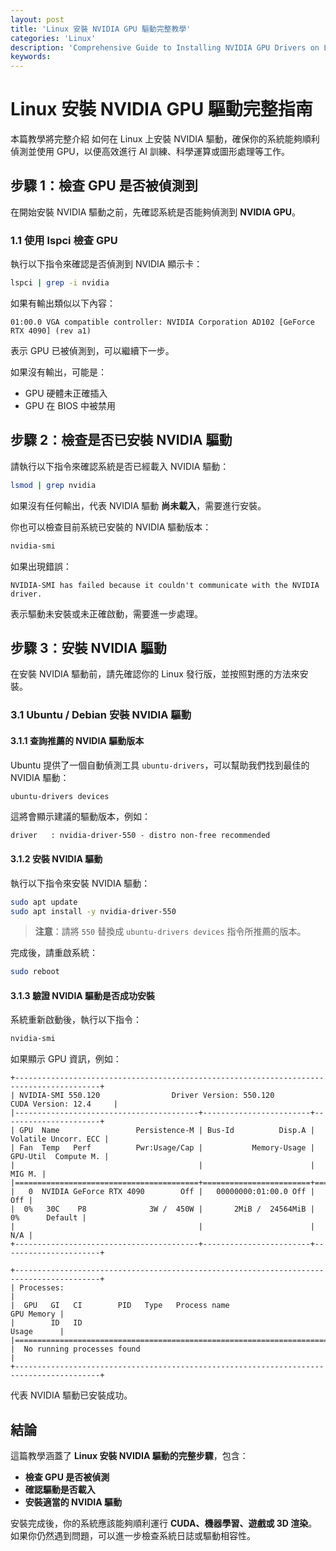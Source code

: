 ```yaml
---
layout: post
title: 'Linux 安裝 NVIDIA GPU 驅動完整教學'
categories: 'Linux'
description: 'Comprehensive Guide to Installing NVIDIA GPU Drivers on Linux'
keywords: 
---
```


# **Linux 安裝 NVIDIA GPU 驅動完整指南**
本篇教學將完整介紹 如何在 Linux 上安裝 NVIDIA 驅動，確保你的系統能夠順利偵測並使用 GPU，以便高效進行 AI 訓練、科學運算或圖形處理等工作。


## **步驟 1：檢查 GPU 是否被偵測到**
在開始安裝 NVIDIA 驅動之前，先確認系統是否能夠偵測到 **NVIDIA GPU**。

### **1.1 使用 lspci 檢查 GPU**
執行以下指令來確認是否偵測到 NVIDIA 顯示卡：

```sh
lspci | grep -i nvidia
```

如果有輸出類似以下內容：
```
01:00.0 VGA compatible controller: NVIDIA Corporation AD102 [GeForce RTX 4090] (rev a1)
```
表示 GPU 已被偵測到，可以繼續下一步。

如果沒有輸出，可能是：
- GPU 硬體未正確插入
- GPU 在 BIOS 中被禁用


## **步驟 2：檢查是否已安裝 NVIDIA 驅動**
請執行以下指令來確認系統是否已經載入 NVIDIA 驅動：

```sh
lsmod | grep nvidia
```

如果沒有任何輸出，代表 NVIDIA 驅動 **尚未載入**，需要進行安裝。

你也可以檢查目前系統已安裝的 NVIDIA 驅動版本：

```sh
nvidia-smi
```

如果出現錯誤：

```
NVIDIA-SMI has failed because it couldn't communicate with the NVIDIA driver.
```

表示驅動未安裝或未正確啟動，需要進一步處理。


## **步驟 3：安裝 NVIDIA 驅動**
在安裝 NVIDIA 驅動前，請先確認你的 Linux 發行版，並按照對應的方法來安裝。


### **3.1 Ubuntu / Debian 安裝 NVIDIA 驅動**
#### **3.1.1 查詢推薦的 NVIDIA 驅動版本**
Ubuntu 提供了一個自動偵測工具 `ubuntu-drivers`，可以幫助我們找到最佳的 NVIDIA 驅動：

```sh
ubuntu-drivers devices
```

這將會顯示建議的驅動版本，例如：
```
driver   : nvidia-driver-550 - distro non-free recommended
```


#### **3.1.2 安裝 NVIDIA 驅動**
執行以下指令來安裝 NVIDIA 驅動：

```sh
sudo apt update
sudo apt install -y nvidia-driver-550
```
> **注意**：請將 `550` 替換成 `ubuntu-drivers devices` 指令所推薦的版本。

完成後，請重啟系統：

```sh
sudo reboot
```


#### **3.1.3 驗證 NVIDIA 驅動是否成功安裝**
系統重新啟動後，執行以下指令：

```sh
nvidia-smi
```

如果顯示 GPU 資訊，例如：
```
+-----------------------------------------------------------------------------------------+
| NVIDIA-SMI 550.120                Driver Version: 550.120        CUDA Version: 12.4     |
|-----------------------------------------+------------------------+----------------------+
| GPU  Name                 Persistence-M | Bus-Id          Disp.A | Volatile Uncorr. ECC |
| Fan  Temp   Perf          Pwr:Usage/Cap |           Memory-Usage | GPU-Util  Compute M. |
|                                         |                        |               MIG M. |
|=========================================+========================+======================|
|   0  NVIDIA GeForce RTX 4090        Off |   00000000:01:00.0 Off |                  Off |
|  0%   30C    P8              3W /  450W |       2MiB /  24564MiB |      0%      Default |
|                                         |                        |                  N/A |
+-----------------------------------------+------------------------+----------------------+

+-----------------------------------------------------------------------------------------+
| Processes:                                                                              |
|  GPU   GI   CI        PID   Type   Process name                              GPU Memory |
|        ID   ID                                                               Usage      |
|=========================================================================================|
|  No running processes found                                                             |
+-----------------------------------------------------------------------------------------+
```
代表 NVIDIA 驅動已安裝成功。


## **結論**
這篇教學涵蓋了 **Linux 安裝 NVIDIA 驅動的完整步驟**，包含：
- **檢查 GPU 是否被偵測**
- **確認驅動是否載入**
- **安裝適當的 NVIDIA 驅動**

安裝完成後，你的系統應該能夠順利運行 **CUDA、機器學習、遊戲或 3D 渲染**。如果你仍然遇到問題，可以進一步檢查系統日誌或驅動相容性。
